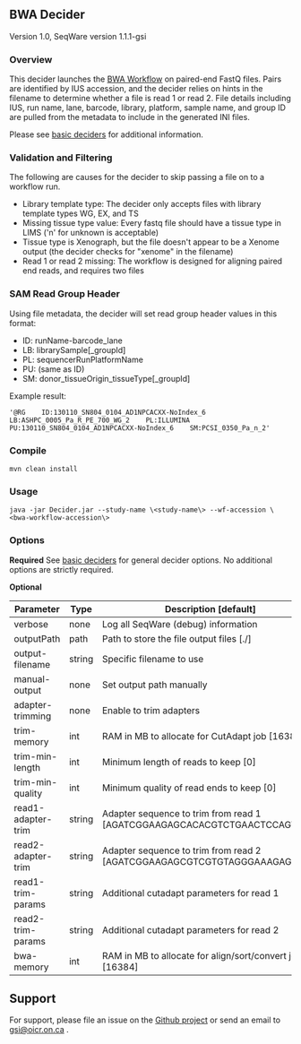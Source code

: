## BWA Decider

Version 1.0, SeqWare version 1.1.1-gsi

### Overview

This decider launches the [BWA Workflow](../workflow-bwa) on paired-end FastQ files. Pairs are identified by IUS accession, and the decider relies on hints in the filename to determine whether a file is read 1 or read 2. File details including IUS, run name, lane, barcode, library, platform, sample name, and group ID are pulled from the metadata to include in the generated INI files.

Please see [basic deciders](https://seqware.github.io/docs/6-pipeline/basic_deciders) for additional information.

### Validation and Filtering

The following are causes for the decider to skip passing a file on to a workflow run.
* Library template type: The decider only accepts files with library template types WG, EX, and TS
* Missing tissue type value: Every fastq file should have a tissue type in LIMS \('n' for unknown is acceptable\)
* Tissue type is Xenograph, but the file doesn't appear to be a Xenome output \(the decider checks for "xenome" in the filename\)
* Read 1 or read 2 missing: The workflow is designed for aligning paired end reads, and requires two files

### SAM Read Group Header

Using file metadata, the decider will set read group header values in this format:
* ID: runName-barcode_lane
* LB: librarySample\[_groupId\]
* PL: sequencerRunPlatformName
* PU: \(same as ID\)
* SM: donor_tissueOrigin_tissueType\[_groupId\]

Example result:

```
'@RG    ID:130110_SN804_0104_AD1NPCACXX-NoIndex_6    LB:ASHPC_0005_Pa_R_PE_700_WG_2    PL:ILLUMINA    PU:130110_SN804_0104_AD1NPCACXX-NoIndex_6    SM:PCSI_0350_Pa_n_2'
```

### Compile

```
mvn clean install
```

### Usage
```
java -jar Decider.jar --study-name \<study-name\> --wf-accession \<bwa-workflow-accession\>
```

### Options

**Required**
See [basic deciders](https://seqware.github.io/docs/6-pipeline/basic_deciders) for general decider options. No additional options are strictly required.

**Optional**

Parameter | Type | Description \[default\]
----------|------|-------------
verbose | none | Log all SeqWare (debug) information
outputPath | path | Path to store the file output files \[./\]
output-filename | string | Specific filename to use
manual-output | none | Set output path manually
adapter-trimming | none | Enable to trim adapters
trim-memory | int | RAM in MB to allocate for CutAdapt job \[16384\]
trim-min-length | int | Minimum length of reads to keep \[0\]
trim-min-quality | int | Minimum quality of read ends to keep \[0\]
read1-adapter-trim | string | Adapter sequence to trim from read 1 \[AGATCGGAAGAGCACACGTCTGAACTCCAGTCAC\]
read2-adapter-trim | string | Adapter sequence to trim from read 2 \[AGATCGGAAGAGCGTCGTGTAGGGAAAGAGTGT\]
read1-trim-params | string | Additional cutadapt parameters for read 1
read2-trim-params | string | Additional cutadapt parameters for read 2
bwa-memory | int | RAM in MB to allocate for align/sort/convert job \[16384\]

## Support

For support, please file an issue on the [Github project](https://github.com/oicr-gsi) or send an email to gsi@oicr.on.ca .

